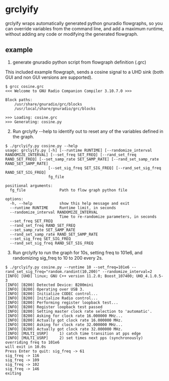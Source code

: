 # grclyify

grclyify wraps automatically generated python gnuradio flowgraphs, so you can override variables from the command line, and add a maximum runtime, without adding any code or modifying the generated flowgraph.

## example

1. generate gnuradio python script from flowgraph definition (.grc)

This included example flowgraph, sends a cosine signal to a UHD sink (both GUI and non GUI versions are supported).

```
$ grcc cosine.grc
<<< Welcome to GNU Radio Companion Compiler 3.10.7.0 >>>

Block paths:
	/usr/share/gnuradio/grc/blocks
	/usr/local/share/gnuradio/grc/blocks

>>> Loading: cosine.grc
>>> Generating: cosine.py
```

2. Run grclyify --help to identify out to reset any of the variables defined in the graph.

```
$ ./grclyify.py cosine.py --help
usage: grclyify.py [-h] [--runtime RUNTIME] [--randomize_interval RANDOMIZE_INTERVAL] [--set_freq SET_FREQ] [--rand_set_freq RAND_SET_FREQ] [--set_samp_rate SET_SAMP_RATE] [--rand_set_samp_rate RAND_SET_SAMP_RATE]
                   [--set_sig_freq SET_SIG_FREQ] [--rand_set_sig_freq RAND_SET_SIG_FREQ]
                   fg_file

positional arguments:
  fg_file               Path to flow graph python file

options:
  -h, --help            show this help message and exit
  --runtime RUNTIME     Runtime limit, in seconds
  --randomize_interval RANDOMIZE_INTERVAL
                        Time to re-randomize parameters, in seconds
  --set_freq SET_FREQ
  --rand_set_freq RAND_SET_FREQ
  --set_samp_rate SET_SAMP_RATE
  --rand_set_samp_rate RAND_SET_SAMP_RATE
  --set_sig_freq SET_SIG_FREQ
  --rand_set_sig_freq RAND_SET_SIG_FREQ
```

3. Run grclyify to run the graph for 10s, setting freq to 101e6, and randomizing sig_freq to 10 to 200 every 2s.

```
$ ./grclyify.py cosine.py --runtime 10 --set_freq=101e6 --rand_set_sig_freq="random.randint(10,200)" --randomize_interval=2
[INFO] [UHD] linux; GNU C++ version 11.2.0; Boost_107400; UHD_4.1.0.5-3
[INFO] [B200] Detected Device: B200mini
[INFO] [B200] Operating over USB 3.
[INFO] [B200] Initialize CODEC control...
[INFO] [B200] Initialize Radio control...
[INFO] [B200] Performing register loopback test...
[INFO] [B200] Register loopback test passed
[INFO] [B200] Setting master clock rate selection to 'automatic'.
[INFO] [B200] Asking for clock rate 16.000000 MHz...
[INFO] [B200] Actually got clock rate 16.000000 MHz.
[INFO] [B200] Asking for clock rate 32.000000 MHz...
[INFO] [B200] Actually got clock rate 32.000000 MHz.
[INFO] [MULTI_USRP]     1) catch time transition at pps edge
[INFO] [MULTI_USRP]     2) set times next pps (synchronously)
overriding freq to 101e6
will exit in 10.0s
Press Enter to quit: sig_freq -> 61
sig_freq -> 116
sig_freq -> 109
sig_freq -> 102
sig_freq -> 146
exiting
```
